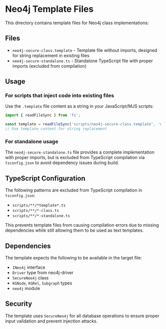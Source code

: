 # Neo4j Template Files

This directory contains template files for Neo4j class implementations:

## Files

- `neo4j-secure-class.template` - Template file without imports, designed for string replacement in existing files
- `neo4j-secure-standalone.ts` - Standalone TypeScript file with proper imports (excluded from compilation)

## Usage

### For scripts that inject code into existing files

Use the `.template` file content as a string in your JavaScript/MJS scripts:

```javascript
import { readFileSync } from 'fs';

const template = readFileSync('scripts/neo4j-secure-class.template', 'utf-8');
// Use template content for string replacement
```

### For standalone usage

The `neo4j-secure-standalone.ts` file provides a complete implementation with proper imports, but is excluded from TypeScript compilation via `tsconfig.json` to avoid dependency issues during build.

## TypeScript Configuration

The following patterns are excluded from TypeScript compilation in `tsconfig.json`:

- `scripts/**/*template*.ts`
- `scripts/**/*-class.ts`
- `scripts/**/*-standalone.ts`

This prevents template files from causing compilation errors due to missing dependencies while still allowing them to be used as text templates.

## Dependencies

The template expects the following to be available in the target file:

- `INeo4j` interface
- `Driver` type from neo4j-driver
- `SecureNeo4j` class
- `KGNode`, `KGRel`, `Subgraph` types
- `neo4j` module

## Security

The template uses `SecureNeo4j` for all database operations to ensure proper input validation and prevent injection attacks.

